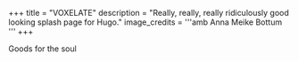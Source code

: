 +++
title = "VOXELATE"
description = "Really, really, really ridiculously good looking splash page for Hugo."
image_credits = '''amb
Anna Meike Bottum <a href="https://www.instagram.com/ambottum/?hl=en"><i class="fab fa-instagram"></i></a><!--<a href="https://unsplash.com/?utm_source=unsplash&utm_medium=referral&utm_content=creditCopyText">Unsplash</a>-->'''
+++

Goods for the soul

